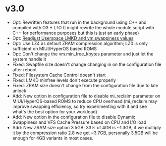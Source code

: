 # v3.0
* Opt: Rewritten features that run in the background using C++ and compiled with O3 + LTO (I might rewrite the whole module script with C++ for performance purposes but this is just an early phase)
* Opt: [Readjust Userspace LMKD and vm.swappiness values](https://blog.51cto.com/u_16213570/9370516)
* Opt: Use LZ4 as default ZRAM compression algorithm; LZ0 is only sufficient on MIUI/HyperOS based ROMS
* Opt: Don't change the vm.min_free_kbytes parameter and just let the system handle it
* Fixed: Swapfile size doesn't change changing in on the configuration file after reboot
* Fixed: Filesystem Cache Control doesn't start
* Fixed: LMKD minfree levels don't execute properly
* Fixed: ZRAM size doesn't change from the configuration file due to late unlock
* Add: New option in configuration file to disable mi_reclaim parameter on MIUI/HyperOS-based ROMS to reduce CPU overhead (mi_reclaim may improve swapping efficiency, so try experimenting with it and see what's the best option for your workload)
* Add: New option in the configuration file to disable Dynamic Swappiness and VFS Cache Pressure based on CPU and I/O load
* Add: New ZRAM size option 3.5GB; 33% of 4GB is ~1.3GB, if we multiply it by the compression ratio 2.8 we get ~3.7GB, personally 3.5GB will be enough for 4GB variants in most cases.

